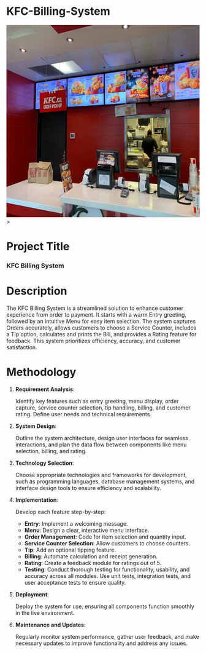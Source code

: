 # KFC-Billing-System
<img src="KFC.jpg" alt="Image description" width="1000" height="500">>
# Project Title
### KFC Billing System
# Description
The KFC Billing System is a streamlined solution to enhance customer experience from order to payment. It starts with a warm Entry greeting, followed by an intuitive Menu for easy item selection. The system captures Orders accurately, allows customers to choose a Service Counter, includes a Tip option, calculates and prints the Bill, and provides a Rating feature for feedback. This system prioritizes efficiency, accuracy, and customer satisfaction.
# Methodology
1. **Requirement Analysis**:

   Identify key features such as entry greeting, menu display, order capture, service counter selection, tip handling, billing, and customer rating. Define user needs and technical requirements.
2. **System Design**:

   Outline the system architecture, design user interfaces for seamless interactions, and plan the data flow between components like menu selection, billing, and rating.
3. **Technology Selection**:

   Choose appropriate technologies and frameworks for development, such as programming languages, database management systems, and interface design tools to ensure efficiency and scalability.
4. **Implementation**:
   
   Develop each feature step-by-step:

     - **Entry**: Implement a welcoming message.
     - **Menu**: Design a clear, interactive menu interface.
     - **Order Management**: Code for item selection and quantity input.
     - **Service Counter Selection**: Allow customers to choose counters.
     - **Tip**: Add an optional tipping feature.
     - **Billing**: Automate calculation and receipt generation.
     - **Rating**: Create a feedback module for ratings out of 5.
     - **Testing**: Conduct thorough testing for functionality, usability, and accuracy across all modules. Use unit tests, integration tests, and user acceptance tests to ensure quality.
5. **Deployment**:
  
   Deploy the system for use, ensuring all components function smoothly in the live environment.
6. **Maintenance and Updates**:
  
   Regularly monitor system performance, gather user feedback, and make necessary updates to improve functionality and address any issues.
